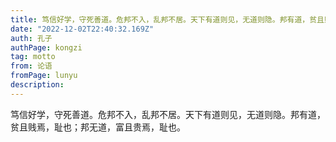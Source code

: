 ```yaml
---
title: 笃信好学，守死善道。危邦不入，乱邦不居。天下有道则见，无道则隐。邦有道，贫且贱焉，耻也；邦无道，富且贵焉，耻也。
date: "2022-12-02T22:40:32.169Z"
auth: 孔子
authPage: kongzi
tag: motto
from: 论语
fromPage: lunyu
description:
---
```


笃信好学，守死善道。危邦不入，乱邦不居。天下有道则见，无道则隐。邦有道，贫且贱焉，耻也；邦无道，富且贵焉，耻也。
